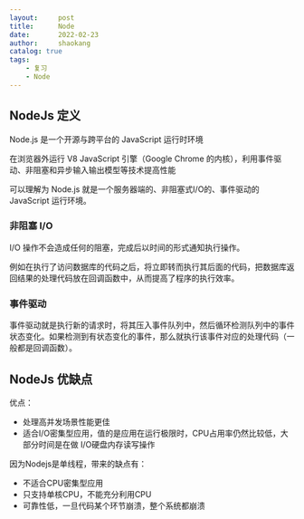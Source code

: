 ```yaml
---
layout:     post
title:      Node
date:       2022-02-23
author:     shaokang
catalog: true
tags:
    - 复习
    - Node
---
```


## NodeJs 定义
Node.js 是一个开源与跨平台的 JavaScript 运行时环境

在浏览器外运行 V8 JavaScript 引擎（Google Chrome 的内核），利用事件驱动、非阻塞和异步输入输出模型等技术提高性能

可以理解为 Node.js 就是一个服务器端的、非阻塞式I/O的、事件驱动的 JavaScript 运行环境。

### 非阻塞 I/O
I/O 操作不会造成任何的阻塞，完成后以时间的形式通知执行操作。

例如在执行了访问数据库的代码之后，将立即转而执行其后面的代码，把数据库返回结果的处理代码放在回调函数中，从而提高了程序的执行效率。

### 事件驱动
事件驱动就是执行新的请求时，将其压入事件队列中，然后循环检测队列中的事件状态变化。如果检测到有状态变化的事件，那么就执行该事件对应的处理代码（一般都是回调函数）。


## NodeJs 优缺点
优点：
* 处理高并发场景性能更佳
* 适合I/O密集型应用，值的是应用在运行极限时，CPU占用率仍然比较低，大部分时间是在做 I/O硬盘内存读写操作

因为Nodejs是单线程，带来的缺点有：
* 不适合CPU密集型应用
* 只支持单核CPU，不能充分利用CPU
* 可靠性低，一旦代码某个环节崩溃，整个系统都崩溃
